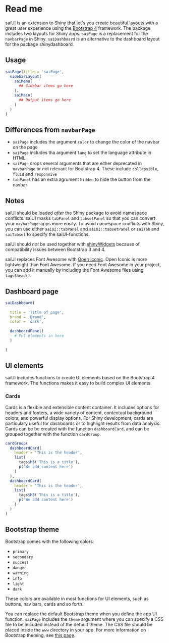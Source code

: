 # Read me

saiUI is an extension to Shiny that let's you create beautiful layouts with a great user experience using the [Bootstrap 4](https://getbootstrap.com) framework. The package includes two layouts for Shiny apps. `saiPage` is a replacement for the `navbarPage` in Shiny. `saiDashboard` is an alternative to the dashboard layout for the package shinydashboard.

## Usage

```r
saiPage(title = 'saiPage',
  sidebarLayout(
    saiMenu(
      ## Sidebar items go here
    ),
    saiMain(
      ## Output items go here
    )
  )
)
```

## Differences from `navbarPage`

- `saiPage` includes the argument `color` to change the color of the navbar on the page
- `saiPage` includes tha argument `lang` to set the language attribute in HTML
- `saiPage` drops several arguments that are either deprecated in `navbarPage` or not relevant for Bootstrap 4. These include `collapsible`, `fluid` and `responsive`
- `tabPanel` has an extra agrument `hidden` to hide the button from the navbar

## Notes

saiUI should be loaded *after* the Shiny package to avoid namespace conflicts. saiUI masks `tabPanel` and `tabsetPanel` so that you can convert your `navbarPage`-apps more easily. To avoid namespace conflicts with Shiny, you can use either `saiUI::tabPanel` and `saiUI::tabsetPanel` or `saiTab` and `saiTabset` to specify the saiUI-functions.

saiUI should *not* be used together with [shinyWidgets](https://github.com/dreamRs/shinyWidgets) because of compatibility issues between Bootstrap 3 and 4.

saiUI replaces Font Awesome with [Open Iconic](https://useiconic.com/open/). Open Iconic is more lightweight than Font Awesome. If you need Font Awesome in your project, you can add it manually by including the Font Awesome files using `tags$head()`.

## Dashboard page

```r
saiDashboard(
  
  title = 'Title of page',
  brand = 'Brand',
  color = 'dark',
  
  dashboardPanel(
    # Put elements in here
  )
                   
)
```

## UI elements

saiUI includes functions to create UI elements based on the Bootstrap 4 framework. The functions makes it easy to build complex UI elements.

### Cards

Cards is a flexible and extensible content container. It includes options for headers and footers, a wide variety of content, contextual background colors, and powerful display options. For Shiny development, cards are particulary useful for dashboards or to highlight results from data analysis. Cards can be be created with the function `dashboardCard`, and can be grouped together with the function `cardGroup`.

```r
cardGroup(
  dashboardCard(
    header = 'This is the header',
    list(
      tags$h5('This is a title'),
      p('We add content here')
    )
  ),
  dashboardCard(
    header = 'This is the header',
    list(
      tags$h5('This is a title'),
      p('We add content here')
    )
  )
)
```

## Bootstrap theme

Bootstrap comes with the following colors:

- `primary`
- `secondary`
- `success`
- `danger`
- `warning`
- `info`
- `light`
- `dark`

These colors are available in most functions for UI elements, such as buttons, nav bars, cards and so forth.

You can replace the default Bootstrap theme when you define the app UI function. `saiPage` includes the `theme` argument where you can specify a CSS file to be inlcuded instead of the default theme. The CSS file should be placed inside the `www` directory in your app. For more information on Bootstrap theming, see [this page](https://themes.getbootstrap.com).
